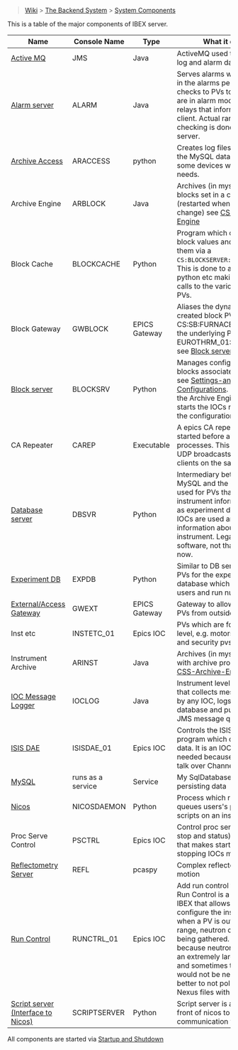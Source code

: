 > [Wiki](Home) > [The Backend System](The-Backend-System) > [System Components](System-components)

This is a table of the major components of IBEX server.

Name | Console Name | Type | What it does
---  | ------------ | ----- | ------------
[Active MQ](ActiveMQ) | JMS | Java | ActiveMQ used to transmit log and alarm data
[Alarm server](Alarms) | ALARM | Java | Serves alarms which appear in the alarms perspective. It checks to PVs to see if they are in alarm mode and relays that information to the client. Actual range checking is done a EPICS server.
[Archive Access](Logging-from-the-archive) | ARACCESS | python | Creates log files based on the MySQL database for some devices with special needs.
Archive Engine | ARBLOCK | Java | Archives (in mysql db) blocks set in a configuration (restarted when blocks change) see [CSS-Archive-Engine](CSS-Archive-Engine)
Block Cache | BLOCKCACHE | Python | Program which caches block values and provides them via a `CS:BLOCKSERVER:BLOCKVALUES`. This is done to avoid genie python etc making too many calls to the various block PVs.
Block Gateway | GWBLOCK | EPICS Gateway | Aliases the dynamically created block PVs e.g. CS:SB:FURNACE_TEMP to the underlying PV e.g. EUROTHRM_01:A01:TEMP see [Block server](BlockServer#what-it-does)
[Block server](BlockServer) | BLOCKSRV | Python | Manages configurations and blocks associated with them see [Settings-and-Configurations](Settings-and-Configurations). It configures the Archive Engine and starts the IOCs read from the configuration files.
CA Repeater | CAREP | Executable | A epics CA repeater that is started before all other processes. This repeats UDP broadcasts to CA clients on the same machine
[Database server](The-DatabaseServer) | DBSVR | Python | Intermediary between MySQL and the GUI, only used for PVs that hold instrument information, such as experiment data, which IOCs are used and information about PVs of an instrument. Legacy software, not that necessary now.
[Experiment DB](Experimental-Database) | EXPDB | Python | Similar to DB server but for PVs for the experimental database which contains users and run numbers.
[External/Access Gateway](Access-Gateway) | GWEXT | EPICS Gateway | Gateway to allow access to PVs from outside localhost
Inst etc | INSTETC_01 |  Epics IOC | PVs which are for instrument level, e.g. motors moving and security pvs
Instrument Archive | ARINST | Java | Archives (in mysql db) pvs with archive property see [CSS-Archive-Engine](CSS-Archive-Engine)
[IOC Message Logger](IOC-message-logging) | IOCLOG | Java | Instrument level software that collects messages sent by any IOC, logs it in the database and put it on the JMS message queue. 
[ISIS DAE](DAE-and-the-ICP) | ISISDAE_01 | Epics IOC | Controls the ISIS ICP program which collects data. It is an IOC-like needed because ICP can not talk over Channel Access.
[MySQL](The-MySQL-Database) | runs as a service | Service | My SqlDatabase is used for persisting data
[Nicos](Nicos) | NICOSDAEMON | Python | Process which runs and queues users's python scripts on an instrument
Proc Serve Control | PSCTRL | Epics IOC | Control proc serves  (start, stop and status). A wrapper that makes starting and stopping IOCs much easier.
[Reflectometry Server](Reflectometers) | REFL | pcaspy | Complex reflectometry motion
[Run Control](Run-control) | RUNCTRL_01 | Epics IOC | Add run control to blocks. Run Control is a feature of IBEX that allows users to configure the instrument so when a PV is out of a certain range, neutron data is not being gathered. Needed because neutron data has an extremely large volume and sometimes that data would not be needed so it is better to not pollute the Nexus files with it.
[Script server (Interface to Nicos)](Nicos) | SCRIPTSERVER | Python | Script server is a proxy in front of nicos to allow communication with it.


All components are started via [Startup and Shutdown](Startup-and-Shutdown)
